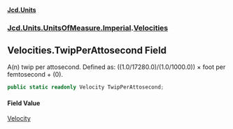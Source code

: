 #### [Jcd.Units](index.md 'index')
### [Jcd.Units.UnitsOfMeasure.Imperial](Jcd.Units.UnitsOfMeasure.Imperial.md 'Jcd.Units.UnitsOfMeasure.Imperial').[Velocities](Velocities.md 'Jcd.Units.UnitsOfMeasure.Imperial.Velocities')

## Velocities.TwipPerAttosecond Field

A(n) twip per attosecond. Defined as: ((1.0/17280.0)/(1.0/1000.0)) × foot per femtosecond + (0).

```csharp
public static readonly Velocity TwipPerAttosecond;
```

#### Field Value
[Velocity](Velocity.md 'Jcd.Units.UnitTypes.Velocity')